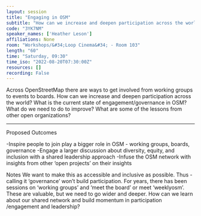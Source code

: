 ```yaml
---
layout: session
title: "Engaging in OSM"
subtitle: "How can we increase and deepen participation across the world?"
code: "3YK7NM"
speaker_names: ['Heather Leson']
affiliations: None
room: "Workshops/&#34;Loop Cinema&#34; - Room 103"
length: "60"
time: "Saturday, 09:30"
time_iso: "2022-08-20T07:30:00Z"
resources: []
recording: False
---
```


Across OpenStreetMap there are ways to get involved from working groups to events to boards. How can we increase and deepen participation across the world? What is the current state of engagement/governance in OSM? What do we need to do to improve? What are some of the lessons from other open organizations?

<hr>

Proposed Outcomes
 
-Inspire people to join play a bigger role in OSM - working groups, boards, governance
-Engage a larger discussion about diversity, equity, and inclusion with a shared leadership approach 
-Infuse the OSM network with insights from other ‘open projects’ on their insights
 
Notes
We want to make this as accessible and inclusive as possible. Thus - calling it ‘governance’ won’t build participation. For years, there has been sessions on ‘working groups’ and ‘meet the board’ or meet ‘weeklyosm’. These are valuable, but we need to go wider and deeper. 
How can we learn about our shared network and build momentum in participation /engagement and leadership?

